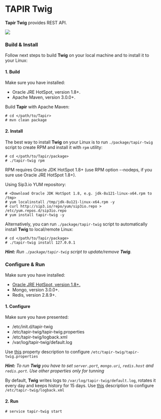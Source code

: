 # TAPIR Twig #

**Tapir Twig** provides REST API.

![](https://cloud.githubusercontent.com/assets/16978841/23796439/608e7030-05b4-11e7-9fe9-dcb8eac9334b.png)

### Build & Install ###

Follow next steps to build **Twig** on your local machine and to install it to your Linux:

#### 1. Build ####

Make sure you have installed:
* Oracle JRE HotSpot, version 1.8+.
* Apache Maven, version 3.0.0+.

Build **Tapir** with Apache Maven:
```
# cd </path/to/Tapir>
# mvn clean package
```

#### 2. Install ####

The best way to install **Twig** on your Linux is to run ```./package/tapir-twig``` script to create RPM and install it with ```rpm``` utility:
```
# cd </path/to/Tapir/package>
# ./tapir-twig rpm
```
RPM requires Oracle JDK HotSpot 1.8+ (use RPM option --nodeps, if you sure use Oracle JRE HotSpot 1.8+).

Using Sip3.io YUM repository:
```
# <Download Oracle JDK HotSpot 1.8, e.g. jdk-8u121-linux-x64.rpm to /tmp>
# yum localinstall /tmp/jdk-8u121-linux-x64.rpm -y
# curl http://sip3.io/repo/yum/sip3io.repo > /etc/yum.repos.d/sip3io.repo
# yum install tapir-twig -y
```

Alternatively, you can run ```./package/tapir-twig``` script to automatically install **Twig** to local/remote Linux:
```
# cd </path/to/Tapir/package>
# ./tapir-twig install 127.0.0.1
```

_**Hint:** Run ```./package/tapir-twig``` script to update/remove **Twig**._

### Configure & Run ###

Make sure you have installed:
* [Oracle JRE HotSpot, version 1.8+.](http://www.oracle.com/technetwork/java/javase/downloads/index.html)
* Mongo, version 3.0.0+. 
* Redis, version 2.8.9+.

#### 1. Configure ####

Make sure you have presented:
* /etc/init.d/tapir-twig
* /etc/tapir-twig/tapir-twig.properties
* /etc/tapir-twig/logback.xml
* /var/log/tapir-twig/default.log

Use [this](https://github.com/sip3io/tapir/tree/master/package/etc/tapir-twig/tapir-twig.properties.changes) property description to configure ```/etc/tapir-twig/tapir-twig.properties```

_**Hint:** To run **Twig** you have to set ```server.port```, ```mongo.uri```, ```redis.host``` and ```redis.port```. Use other properties only for tunning_

By default, **Twig** writes logs to ```/var/log/tapir-twig/default.log```, rotates it every day and keeps history for 15 days.
Use [this](https://logback.qos.ch) description to configure ```/etc/tapir-twig/logback.xml```

#### 2.  Run ####
```
# service tapir-twig start

```
